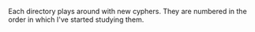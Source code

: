 Each directory plays around with new cyphers. They are numbered in the order in which I've started studying them.